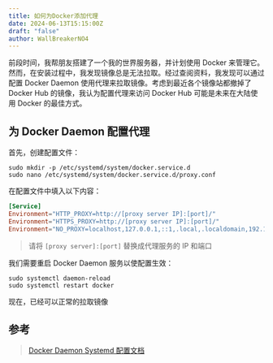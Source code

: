 ```yaml
---
title: 如何为Docker添加代理
date: 2024-06-13T15:15:00Z
draft: "false"
author: WallBreakerNO4
---
```


前段时间，我帮朋友搭建了一个我的世界服务器，并计划使用 Docker 来管理它。然而，在安装过程中，我发现镜像总是无法拉取。经过查阅资料，我发现可以通过配置 Docker Daemon 使用代理来拉取镜像。考虑到最近各个镜像站都撤掉了 Docker Hub 的镜像，我认为配置代理来访问 Docker Hub 可能是未来在大陆使用 Docker 的最佳方式。

## 为 Docker Daemon 配置代理

首先，创建配置文件：

```shell
sudo mkdir -p /etc/systemd/system/docker.service.d
sudo nano /etc/systemd/system/docker.service.d/proxy.conf
```

在配置文件中填入以下内容：

```conf
[Service]
Environment="HTTP_PROXY=http://[proxy server IP]:[port]/"
Environment="HTTPS_PROXY=http://[proxy server IP]:[port]/"
Environment="NO_PROXY=localhost,127.0.0.1,::1,.local,.localdomain,192.168.0.0/16,172.16.0.0/12,10.0.0.0/8,100.64.0.0/10"
```

> 请将 `[proxy server]:[port]` 替换成代理服务的 IP 和端口

我们需要重启 Docker Daemon 服务以使配置生效：

```shell
sudo systemctl daemon-reload
sudo systemctl restart docker
```

现在，已经可以正常的拉取镜像

## 参考

> [Docker Daemon Systemd 配置文档](https://docs.docker.com/config/daemon/systemd/#httphttps-proxy)
